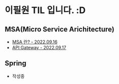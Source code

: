 # 이필원 TIL 입니다. :D


## MSA(Micro Service Arichitecture)
- [MSA 란? - 2022.09.16](https://github.com/TI-helL/TI-helL/blob/main/PilWonLee/MSA/MSA-concept.md)
- [API Gateway - 2022.09.17](https://github.com/TI-helL/TI-helL/blob/main/PilWonLee/MSA/API%20Gateway.md)

## Spring
- 작성중
